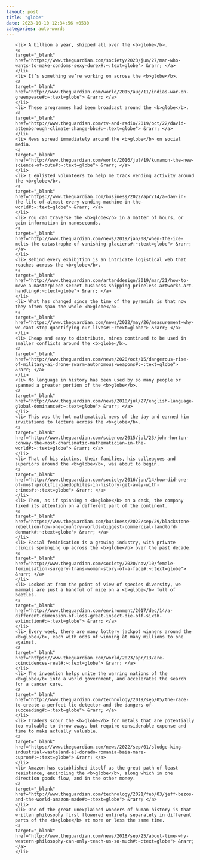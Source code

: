 ```yaml
---
layout: post
title: "globe"
date: 2023-10-10 12:34:56 +0530
categories: auto-words
---
```

<ol>

    <li> A billion a year, shipped all over the <b>globe</b>.
    <a 
    target="_blank" 
    href="https://www.theguardian.com/society/2023/jun/27/man-who-wants-to-make-condoms-sexy-durex#:~:text=globe"> &rarr; </a>
    </li>
    <li> It’s something we’re working on across the <b>globe</b>.
    <a 
    target="_blank" 
    href="http://www.theguardian.com/world/2015/aug/11/indias-war-on-greenpeace#:~:text=globe"> &rarr; </a>
    </li>
    <li> These programmes had been broadcast around the <b>globe</b>.
    <a 
    target="_blank" 
    href="http://www.theguardian.com/tv-and-radio/2019/oct/22/david-attenborough-climate-change-bbc#:~:text=globe"> &rarr; </a>
    </li>
    <li> News spread immediately around the <b>globe</b> on social media.
    <a 
    target="_blank" 
    href="http://www.theguardian.com/world/2016/jul/19/kumamon-the-new-science-of-cute#:~:text=globe"> &rarr; </a>
    </li>
    <li> I enlisted volunteers to help me track vending activity around the <b>globe</b>.
    <a 
    target="_blank" 
    href="https://www.theguardian.com/business/2022/apr/14/a-day-in-the-life-of-almost-every-vending-machine-in-the-world#:~:text=globe"> &rarr; </a>
    </li>
    <li> You can traverse the <b>globe</b> in a matter of hours, or gain information in nanoseconds.
    <a 
    target="_blank" 
    href="http://www.theguardian.com/news/2019/jan/08/when-the-ice-melts-the-catastrophe-of-vanishing-glaciers#:~:text=globe"> &rarr; </a>
    </li>
    <li> Behind every exhibition is an intricate logistical web that reaches across the <b>globe</b>.
    <a 
    target="_blank" 
    href="http://www.theguardian.com/artanddesign/2019/mar/21/how-to-move-a-masterpiece-secret-business-shipping-priceless-artworks-art-handling#:~:text=globe"> &rarr; </a>
    </li>
    <li> What has changed since the time of the pyramids is that now they often span the whole <b>globe</b>.
    <a 
    target="_blank" 
    href="https://www.theguardian.com/news/2022/may/26/measurement-why-we-cant-stop-quantifying-our-lives#:~:text=globe"> &rarr; </a>
    </li>
    <li> Cheap and easy to distribute, mines continued to be used in smaller conflicts around the <b>globe</b>.
    <a 
    target="_blank" 
    href="http://www.theguardian.com/news/2020/oct/15/dangerous-rise-of-military-ai-drone-swarm-autonomous-weapons#:~:text=globe"> &rarr; </a>
    </li>
    <li> No language in history has been used by so many people or spanned a greater portion of the <b>globe</b>.
    <a 
    target="_blank" 
    href="http://www.theguardian.com/news/2018/jul/27/english-language-global-dominance#:~:text=globe"> &rarr; </a>
    </li>
    <li> This was the hot mathematical news of the day and earned him invitations to lecture across the <b>globe</b>.
    <a 
    target="_blank" 
    href="http://www.theguardian.com/science/2015/jul/23/john-horton-conway-the-most-charismatic-mathematician-in-the-world#:~:text=globe"> &rarr; </a>
    </li>
    <li> That of his victims, their families, his colleagues and superiors around the <b>globe</b>, was about to begin.
    <a 
    target="_blank" 
    href="http://www.theguardian.com/society/2016/jun/14/how-did-one-of-most-prolific-paedophiles-in-history-get-away-with-crimes#:~:text=globe"> &rarr; </a>
    </li>
    <li> Then, as if spinning a <b>globe</b> on a desk, the company fixed its attention on a different part of the continent.
    <a 
    target="_blank" 
    href="https://www.theguardian.com/business/2022/sep/29/blackstone-rebellion-how-one-country-worlds-biggest-commercial-landlord-denmark#:~:text=globe"> &rarr; </a>
    </li>
    <li> Facial feminisation is a growing industry, with private clinics springing up across the <b>globe</b> over the past decade.
    <a 
    target="_blank" 
    href="http://www.theguardian.com/society/2020/nov/10/female-feminisation-surgery-trans-woman-story-of-a-face#:~:text=globe"> &rarr; </a>
    </li>
    <li> Looked at from the point of view of species diversity, we mammals are just a handful of mice on a <b>globe</b> full of beetles.
    <a 
    target="_blank" 
    href="http://www.theguardian.com/environment/2017/dec/14/a-different-dimension-of-loss-great-insect-die-off-sixth-extinction#:~:text=globe"> &rarr; </a>
    </li>
    <li> Every week, there are many lottery jackpot winners around the <b>globe</b>, each with odds of winning at many millions to one against.
    <a 
    target="_blank" 
    href="https://www.theguardian.com/world/2023/apr/13/are-coincidences-real#:~:text=globe"> &rarr; </a>
    </li>
    <li> The invention helps unite the warring nations of the <b>globe</b> into a world government, and accelerates the search for a cancer cure.
    <a 
    target="_blank" 
    href="http://www.theguardian.com/technology/2019/sep/05/the-race-to-create-a-perfect-lie-detector-and-the-dangers-of-succeeding#:~:text=globe"> &rarr; </a>
    </li>
    <li> Traders scour the <b>globe</b> for metals that are potentially too valuable to throw away, but require considerable expense and time to make actually valuable.
    <a 
    target="_blank" 
    href="https://www.theguardian.com/news/2022/sep/01/sludge-king-industrial-wasteland-el-dorado-romania-baia-mare-cuprom#:~:text=globe"> &rarr; </a>
    </li>
    <li> Amazon has established itself as the great path of least resistance, encircling the <b>globe</b>, along which in one direction goods flow, and in the other money.
    <a 
    target="_blank" 
    href="http://www.theguardian.com/technology/2021/feb/03/jeff-bezos-and-the-world-amazon-made#:~:text=globe"> &rarr; </a>
    </li>
    <li> One of the great unexplained wonders of human history is that written philosophy first flowered entirely separately in different parts of the <b>globe</b> at more or less the same time.
    <a 
    target="_blank" 
    href="http://www.theguardian.com/news/2018/sep/25/about-time-why-western-philosophy-can-only-teach-us-so-much#:~:text=globe"> &rarr; </a>
    </li>